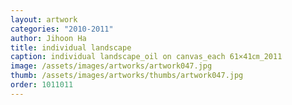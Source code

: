 ```yaml
---
layout: artwork
categories: "2010-2011"
author: Jihoon Ha
title: individual landscape
caption: individual landscape_oil on canvas_each 61×41㎝_2011
image: /assets/images/artworks/artwork047.jpg
thumb: /assets/images/artworks/thumbs/artwork047.jpg
order: 1011011
---
```

